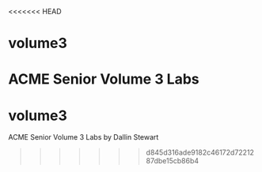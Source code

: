 <<<<<<< HEAD
# volume3
ACME Senior Volume 3 Labs
=======
# volume3
ACME Senior Volume 3 Labs by Dallin Stewart
>>>>>>> d845d316ade9182c46172d7221287dbe15cb86b4
